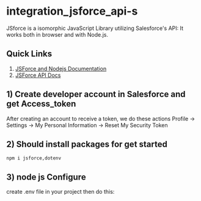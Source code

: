 # integration_jsforce_api-s
JSforce is a isomorphic JavaScript Library utilizing Salesforce's API: It works both in browser and with Node.js.
## Quick Links
1. [JSForce and Nodejs Documentation](https://jsforce.github.io/document/)
2. [JSForce API Docs](http://jsforce.github.io/jsforce/doc/)
## 1) Create developer account in Salesforce and get Access_token
After creating an account to receive a token, we do these actions
Profile -> Settings -> My Personal Information -> Reset My Security Token
## 2) Should install packages for get started
```
npm i jsforce,dotenv
```
## 3) node js Configure
create .env file in your project then do this:



